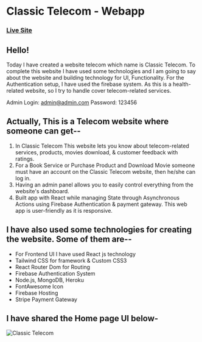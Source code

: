 # Classic Telecom - Webapp
### [Live Site](https://classic-telecom.web.app/)

## Hello!
Today I have created a website telecom which name is Classic Telecom. To complete this website I have used some technologies and I am going to say about the website and building technology for UI, Functionality. For the Authentication setup, I have used the firebase system. As this is a health-related website, so I try to handle cover telecom-related services.

Admin Login: admin@admin.com
Password: 123456

## Actually, This is a Telecom website where someone can get--
1. In Classic Telecom This website lets you know about telecom-related services, products, movies download, & customer feedback with ratings. 
2. For a Book Service or Purchase Product and Download Movie someone must have an account on the Classic Telecom website, then he/she can log in.
3. Having an admin panel allows you to easily control everything from the website's dashboard.
4. Built app with React while managing State through Asynchronous Actions using Firebase Authentication & payment gateway. This web app is user-friendly as it is responsive.

## I have also used some technologies for creating the website. Some of them are--
- For Frontend UI I have used React js technology
- Tailwind CSS for framework & Custom CSS3
- React Router Dom for Routing
- Firebase Authentication System
- Node.js, MongoDB, Heroku
- FontAwesome Icon
- Firebase Hosting
- Stripe Payment Gateway

## I have shared the Home page UI below-
![Classic Telecom](https://www.awesomescreenshot.com/image/17420394?key=cfee1864802ad996de3528426b2567ad)

